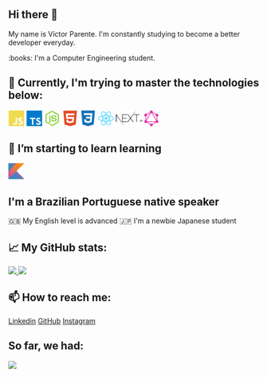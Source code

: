 ## Hi there 👋

<p>My name is Víctor Parente. I'm constantly studying to become a better developer everyday.</p>
<p>:books: I'm a Computer Engineering student.</p>


## :rocket: Currently, I'm trying to master the technologies below:

<span>
 <img height="32px" src="./icons/javascript.svg" alt="JavaScript"/>
 <img height="32px" src="./icons/typescript.svg" alt="TypeScript"/>
 <img height="32px" src="./icons/nodejs.svg" alt="Node"/>
 <img height="32px" src="./icons/html.svg" alt="HTML"/>
 <img height="32px" src="./icons/css3.svg" alt="CSS"/>
 <img height="32px" src="./icons/react.svg" alt="React"/>
 <img height="32px" src="./icons/nextjs.svg" alt="NextJS"/>
 <img height="32px" src="./icons/graphql.svg" alt="GraphQL"/>
</span>


## 🌱 I’m starting to learn learning
<span>
  <img height="32px" src="./icons/kotlin.svg" alt="Kotlin"/>    
</span>


## I'm a Brazilian Portuguese native speaker
:uk: My English level is advanced
:jp: I'm a newbie Japanese student


## :chart_with_upwards_trend: My GitHub stats:
<a href="https://github.com/parvic">
 <img height="150px" src="https://github-readme-stats.vercel.app/api?username=parvic&show_icons=true&include_all_commits=true&theme=tokyonight" />
 <img height="150px" src="https://github-readme-stats.vercel.app/api/top-langs/?username=parvic&layout=compact&theme=tokyonight" />
</a>


## 📫 How to reach me:
<span>
 <a href="https://www.linkedin.com/in/victorprnt/" >Linkedin</a>
 <a href="https://github.com/parvic" >GitHub</a>
 <a href="https://www.instagram.com/victorbruno/" >Instagram</a>
</span>

## So far, we had:

![](https://visitor-badge.laobi.icu/badge?page_id=parvic.parvic)


<!--
**parvic/parvic** is a ✨ _special_ ✨ repository because its `README.md` (this file) appears on your GitHub profile.

Here are some ideas to get you started:

- 🔭 I’m currently working on ...
- 🌱 I’m currently learning ...
- 👯 I’m looking to collaborate on ...
- 🤔 I’m looking for help with ...
- 💬 Ask me about ...
- 📫 How to reach me: ...
- 😄 Pronouns: ...
- ⚡ Fun fact: ...
-->
